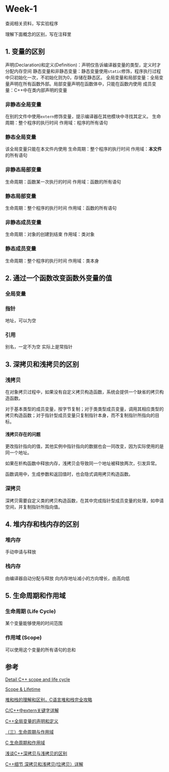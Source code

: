 # Week-1
查阅相关资料，写实验程序

理解下面概念的区别，写在注释里

## 1. 变量的区别
声明(Declaration)和定义(Definition)：声明仅告诉编译器变量的类型，定义时才分配内存空间
静态变量和非静态变量：静态变量使用`static`修饰，程序执行过程中只初始化一次，不初始化则为0，存储在静态区。
全局变量和局部变量：全局变量声明在所有函数外部。局部变量声明在函数体中，只能在函数内使用
成员变量：C++中在类内部声明的变量
### 非静态全局变量
在别的文件中使用`extern`修饰变量，提示编译器在其他模块中寻找其定义。
生命周期：整个程序的执行时间
作用域：程序的所有语句
### 静态全局变量
该全局变量只能在本文件内使用
生命周期：整个程序的执行时间
作用域：**本文件**的所有语句
### 非静态局部变量
生命周期：函数某一次执行的时间
作用域：函数的所有语句
### 静态局部变量
生命周期：整个程序的执行时间
作用域：函数的所有语句
### 非静态成员变量
生命周期：对象的创建到结束
作用域：类对象
### 静态成员变量
生命周期：整个程序的执行时间
作用域：类本身

## 2. 通过一个函数改变函数外变量的值
### 全局变量
### 指针
地址，可以为空
### 引用
别名，一定不为空
实际上是常指针
## 3. 深拷贝和浅拷贝的区别
### 浅拷贝
在对象拷贝过程中，如果没有自定义拷贝构造函数，系统会提供一个缺省的拷贝构造函数。

对于基本类型的成员变量，按字节复制；对于类类型成员变量，调用其相应类型的拷贝构造函数；对于指针型成员变量只复制指针本身，而不复制指针所指向的目标。

#### 浅拷贝存在的问题
更改指针指向的值，其他实例中指针指向的数据也会一同改变，因为实际使用的是同一个地址。

如果在析构函数中释放内存，浅拷贝会导致同一个地址被释放两次，引发异常。

函数调用中，生成参数和返回值时，也会隐式调用拷贝构造函数。
### 深拷贝
深拷贝需要自定义类的拷贝构造函数，在其中完成指针型成员变量的处理，如申请空间，并复制指针所指向值。

## 4. 堆内存和栈内存的区别
### 堆内存
手动申请与释放
### 栈内存
由编译器自动分配与释放
向内存地址减小的方向增长，由高向低

## 5. 生命周期和作用域
### 生命周期 (Life Cycle)
某个变量能够使用的时间范围
### 作用域 (Scope)
可以使用这个变量的所有语句的总和

## 参考
[Detail C++ scope and life cycle](https://ofstack.com/C++/29230/detail-c++-scope-and-life-cycle.html)

[Scope & Lifetime](https://www.csee.umbc.edu/~chang/cs202.f15/Lectures/modules/m05-scope/slides.php?print)

[堆和栈的理解和区别，C语言堆和栈完全攻略](http://c.biancheng.net/c/stack/)

[C/C++中extern关键字详解](https://www.cnblogs.com/yc_sunniwell/archive/2010/07/14/1777431.html)

[C++全局变量的声明和定义](https://www.cnblogs.com/Dageking/p/3185230.html)

[（三）生命周期与作用域](https://blog.csdn.net/hang_1994/article/details/53644007)

[C 生命周期和作用域](https://blog.csdn.net/guaiderzhu1314/article/details/104103483)

[浅谈C++深拷贝与浅拷贝的区别](https://blog.csdn.net/xxh20188345/article/details/119001145)

[C++细节 深拷贝和浅拷贝(位拷贝）详解](https://blog.csdn.net/weixin_41143631/article/details/81486817)
